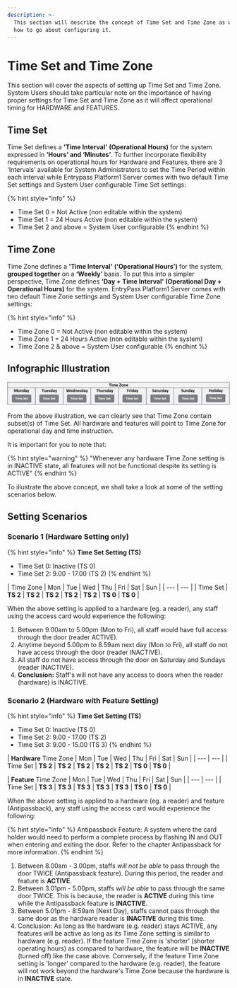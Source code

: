 ```yaml
---
description: >-
  This section will describe the concept of Time Set and Time Zone as well as
  how to go about configuring it.
---
```


# Time Set and Time Zone

This section will cover the aspects of setting up Time Set and Time Zone. System Users should take particular note on the importance of having proper settings for Time Set and Time Zone as it will affect operational timing for HARDWARE and FEATURES. 

## Time Set

Time Set defines a **'Time Interval'** **\(Operational Hours\)** for the system expressed in **‘Hours’ and ‘Minutes’**. To further incorporate flexibility requirements on operational hours for Hardware and Features, there are 3 ‘Intervals’ available for System Administrators to set the Time Period within each interval while Entrypass Platform1 Server comes with two default Time Set settings and System User configurable Time Set settings:

{% hint style="info" %}
* Time Set 0 = Not Active \(non editable within the system\)
* Time Set 1 = 24 Hours Active \(non editable within the system\)
* Time Set 2 and above = System User configurable
{% endhint %}

## Time Zone

Time Zone defines a **'Time Interval'** **\(‘Operational Hours’\)** for the system, **grouped together** on a **‘Weekly’** basis. To put this into a simpler perspective, Time Zone defines **'Day + Time Interval' \(Operational Day + Operational Hours\)** for the system. EntryPass Platform1 Server comes with two default Time Zone settings and System User configurable Time Zone settings:

{% hint style="info" %}
* Time Zone 0 = Not Active \(non editable within the system\)
* Time Zone 1 = 24 Hours Active \(non editable within the system\)
* Time Zone 2 & above = System User configurable
{% endhint %}

## Infographic Illustration

![Time Set within Time Zone](../.gitbook/assets/untitled1a%20%282%29.png)

From the above illustration, we can clearly see that Time Zone contain subset\(s\) of Time Set. All hardware and features will point to Time Zone for operational day and time instruction.

It is important for you to note that:

{% hint style="warning" %}
"Whenever any hardware Time Zone setting is in INACTIVE state, all features will not be functional despite its setting is ACTIVE"
{% endhint %}

To illustrate the above concept, we shall take a look at some of the setting scenarios below.

## Setting Scenarios

### Scenario 1 \(Hardware Setting only\)

{% hint style="info" %}
**Time Set Setting \(TS\)**

* Time Set 0: Inactive \(TS 0\)
* Time Set 2: 9.00 - 17.00 \(TS 2\)
{% endhint %}

| Time Zone | Mon | Tue | Wed | Thu | Fri | Sat | Sun |
| --- | --- |
| Time Set | **TS 2** | **TS 2** | **TS 2** | **TS 2** | **TS 2** | **TS 0** | **TS 0** |

When the above setting is applied to a hardware \(eg. a reader\), any staff using the access card would experience the following:

1. Between 9.00am to 5.00pm \(Mon to Fri\), all staff would have full access through the door \(reader ACTIVE\).
2. Anytime beyond 5.00pm to 8.59am next day \(Mon to Fri\), all staff do not have access through the door \(reader INACTIVE\).
3. All staff do not have access through the door on Saturday and Sundays \(reader INACTIVE\).
4. **Conclusion:** Staff's will not have any access to doors when the reader \(hardware\) is INACTIVE.

### Scenario 2 \(Hardware with Feature Setting\)

{% hint style="info" %}
**Time Set Setting \(TS\)**

* Time Set 0: Inactive \(TS 0\)
* Time Set 2: 9.00 - 17.00 \(TS 2\)
* Time Set 3: 9.00 - 15.00 \(TS 3\)
{% endhint %}

| **Hardware** Time Zone | Mon | Tue | Wed | Thu | Fri | Sat | Sun |
| --- | --- |
| Time Set | **TS 2** | **TS 2** | **TS 2** | **TS 2** | **TS 2** | **TS 0** | **TS 0** |

| **Feature** Time Zone | Mon | Tue | Wed | Thu | Fri | Sat | Sun |
| --- | --- |
| Time Set | **TS 3** | **TS 3** | **TS 3** | **TS 3** | **TS 3** | **TS 0** | **TS 0** |

When the above setting is applied to a hardware \(eg. a reader\) and feature \(Antipassback\), any staff using the access card would experience the following:

{% hint style="info" %}
Antipassback Feature: A system where the card holder would need to perform a complete process by flashing IN and OUT when entering and exiting the door. Refer to the chapter Antipassback for more information.
{% endhint %}

1. Between 8.00am - 3.00pm, staffs _will not be able_ to pass through the door TWICE \(Antipassback feature\). During this period, the reader and feature is **ACTIVE**.
2. Between 3.01pm - 5.00pm, staffs _will be able_ to pass through the same door TWICE. This is because, the reader is **ACTIVE** during this time while the Antipassback feature is **INACTIVE**.
3. Between 5.01pm - 8:59am \(Next Day\), staffs cannot pass through the same door as the hardware reader is **INACTIVE** during this time.
4. Conclusion: As long as the hardware \(e.g. reader\) stays ACTIVE, any features will be active as long as its Time Zone setting is similar to hardware \(e.g. reader\). If the feature Time Zone is 'shorter' \(shorter operating hours\) as compared to hardware, the feature will be **INACTIVE** \(turned off\) like the case above. Conversely, if the feature Time Zone setting is 'longer' compared to the hardware \(e.g. reader\), the feature will not work beyond the hardware's Time Zone because the hardware is in **INACTIVE** state.

